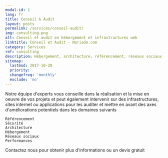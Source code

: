```yaml
---
modal-id: 1
lang: fr
title: Conseil & Audit
layout: posts
permalink: /services/conseil-audit/
img: consulting.png
alt: Conseil et audit en hébergement et infrastructures web
linktitle: Conseil et Audit - Noriade.com
category: Services
ref: consulting
description: Hébergement, architecture, référencement, réseaux sociaux, sécurité, ...
sitemap:
  lastmod: 2017-10-20
  priority:
  changefreq: 'monthly'
  exclude: 'no'
---
```

Notre équipe d'experts vous conseille dans la réalisation et la mise en oeuvre de vos projets et peut également intervenir sur des infrastructures, sites internet ou applications pour les auditer et mettre en avant des axes d'améliorations potentiels dans les domaines suivants

	Référencement
	Sécurité
	Architecture
	Hébergement
	Réseaux sociaux
	Performances

Contactez nous pour obtenir plus d'informations ou un devis gratuit
